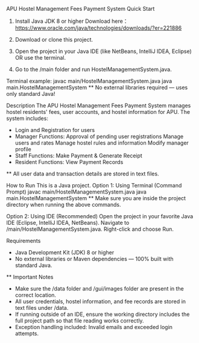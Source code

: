 APU Hostel Management Fees Payment System
Quick Start
1. Install Java JDK 8 or higher
   Download here： https://www.oracle.com/java/technologies/downloads/?er=221886

2. Download or clone this project.

3. Open the project in your Java IDE (like NetBeans, IntelliJ IDEA, Eclipse) OR use the terminal.

4. Go to the /main folder and run HostelManagementSystem.java.

Terminal example:
javac main/HostelManagementSystem.java
java main.HostelManagementSystem
** No external libraries required — uses only standard Java!

Description
The APU Hostel Management Fees Payment System manages hostel residents' fees, user accounts, and hostel information for APU.
The system includes:
- Login and Registration for users
- Manager Functions:
Approval of pending user registrations
Manage users and rates
Manage hostel rules and information
Modify manager profile
- Staff Functions: Make Payment & Generate Receipt
- Resident Functions: View Payment Records

** All user data and transaction details are stored in text files.

How to Run
This is a Java project.
Option 1: Using Terminal (Command Prompt)
javac main/HostelManagementSystem.java
java main.HostelManagementSystem
** Make sure you are inside the project directory when running the above commands.

Option 2: Using IDE (Recommended)
Open the project in your favorite Java IDE (Eclipse, IntelliJ IDEA, NetBeans).
Navigate to /main/HostelManagementSystem.java.
Right-click and choose Run.

Requirements
- Java Development Kit (JDK) 8 or higher
- No external libraries or Maven dependencies — 100% built with standard Java.

** Important Notes
- Make sure the /data folder and /gui/images folder are present in the correct location.
- All user credentials, hostel information, and fee records are stored in text files under /data.
- If running outside of an IDE, ensure the working directory includes the full project path so that file reading works correctly.
- Exception handling included: Invalid emails and exceeded login attempts.
